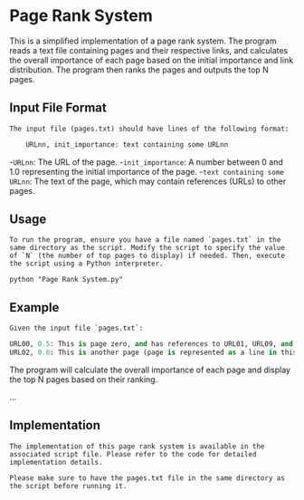 # Page Rank System
 This is a simplified implementation of a page rank system. The program reads a text file containing pages and their respective links, and calculates the overall importance of each page based on the initial importance and link distribution. The program then ranks the pages and outputs the top N pages.

## Input File Format
    The input file (pages.txt) should have lines of the following format:

```python
    URLnn, init_importance: text containing some URLnn
```

-`URLnn`: The URL of the page.
-`init_importance`: A number between 0 and 1.0 representing the initial importance of the page.
-`text containing some URLnn`: The text of the page, which may contain references (URLs) to other pages.

## Usage
    To run the program, ensure you have a file named `pages.txt` in the same directory as the script. Modify the script to specify the value of `N` (the number of top pages to display) if needed. Then, execute the script using a Python interpreter.

    python "Page Rank System.py"

## Example
    Given the input file `pages.txt`:
```python
URL00, 0.5: This is page zero, and has references to URL01, URL09, and also to URL08. It may have repeated references - so there are two references to URL09.
URL02, 0.6: This is another page (page is represented as a line in this). This has reference to URL05, URL04, and URL00
```

The program will calculate the overall importance of each page and display the top N pages based on their ranking.

...
## Implementation
    The implementation of this page rank system is available in the associated script file. Please refer to the code for detailed implementation details.

    Please make sure to have the pages.txt file in the same directory as the script before running it.